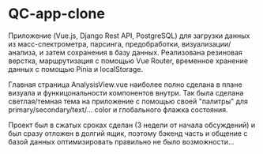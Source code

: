 # QC-app-clone
Приложение (Vue.js, Django Rest API, PostgreSQL) для загрузки данных из масс-спектрометра, парсинга, предобработки, визуализации/анализа, и затем сохранения в базу данных. Реализована резиновая верстка, маршрутизация с помощью Vue Router, временное хранение данных с помощью Pinia и localStorage.

Главная страница AnalysisView.vue наиболее полно сделана в плане визуала и функицональности компонентов внутри. Так была сделана светлая/темная тема на приложение с помощью своей "палитры" для primary/secondary/text/... color и глобального флажка состояния.

Проект был в сжатых сроках сделан (3 недели от начала обсуждений) и был сразу отложен в долгий ящик, поэтому бэкенд часть и общение с базой данных оптимизировать правильно не было возможности...
